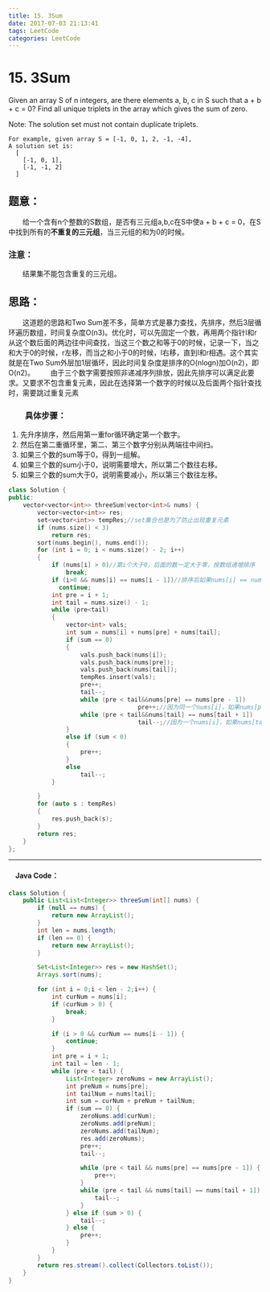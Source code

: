 ```yaml
---
title: 15. 3Sum
date: 2017-07-03 21:13:41
tags: LeetCode
categories: LeetCode
---
```


# 15. 3Sum

Given an array S of n integers, are there elements a, b, c in S such that a + b + c = 0? Find all unique triplets in the array which gives the sum of zero.

Note: The solution set must not contain duplicate triplets.

```
For example, given array S = [-1, 0, 1, 2, -1, -4],
A solution set is:
  [
    [-1, 0, 1],
    [-1, -1, 2]
  ]
```

<!-- more-->

## 题意：

　　给一个含有n个整数的S数组，是否有三元组a,b,c在S中使a + b + c = 0，在S中找到所有的**不重复的三元组**，当三元组的和为0的时候。

### 注意：

　　结果集不能包含重复的三元组。

## 思路：

　　这道题的思路和Two Sum差不多，简单方式是暴力查找，先排序，然后3层循环遍历数组，时间复杂度O(n3)。优化时，可以先固定一个数，再用两个指针l和r从这个数后面的两边往中间查找，当这三个数之和等于0的时候，记录一下，当之和大于0的时候，r左移，而当之和小于0的时候，l右移，直到l和r相遇。这个其实就是在Two Sum外层加1层循环，因此时间复杂度是排序的O(nlogn)加O(n2)，即O(n2)。
　　由于三个数字需要按照非递减序列排放，因此先排序可以满足此要求。又要求不包含重复元素，因此在选择第一个数字的时候以及后面两个指针查找时，需要跳过重复元素

### 　　具体步骤：

1. 先升序排序，然后用第一重for循环确定第一个数字。
2. 然后在第二重循环里，第二、第三个数字分别从两端往中间扫。
3. 如果三个数的sum等于0，得到一组解。
4. 如果三个数的sum小于0，说明需要增大，所以第二个数往右移。
5. 如果三个数的sum大于0，说明需要减小，所以第三个数往左移。

```c++
class Solution {
public:
	vector<vector<int>> threeSum(vector<int>& nums) {
		vector<vector<int>> res;
		set<vector<int>> tempRes;//set集合也是为了防止出现重复元素
		if (nums.size() < 3)
			return res;
		sort(nums.begin(), nums.end());
		for (int i = 0; i < nums.size() - 2; i++)
		{
			if (nums[i] > 0)//第i个大于0，后面的数一定大于零，按数组递增排序
				break;
			if (i>0 && nums[i] == nums[i - 1])//排序后如果nums[i] == nums[i - 1]，肯定会出现和前一个i重复的三元组
              continue;
			int pre = i + 1;
			int tail = nums.size() - 1;
			while (pre<tail)
			{
				vector<int> vals;
				int sum = nums[i] + nums[pre] + nums[tail];
				if (sum == 0)
				{
					vals.push_back(nums[i]);
					vals.push_back(nums[pre]);
					vals.push_back(nums[tail]);
					tempRes.insert(vals);
					pre++;
					tail--;
					while (pre < tail&&nums[pre] == nums[pre - 1])
                      				pre++;//因为同一个nums[i]，如果nums[pre] == nums[pre - 1],则取出来的三元组肯定是重复的，所以直接把pre向后移动，然后再计算
					while (pre < tail&&nums[tail] == nums[tail + 1])
                      				tail--;//因为一个nums[i]，如果nums[tail] == nums[tail + 1],则取出来的三元组肯定是重复的，所以直接把tail向前移动，然后再计算
				}
				else if (sum < 0)
				{
					pre++;
				}
				else
					tail--;
			}

		}
		for (auto s : tempRes)
		{
			res.push_back(s);
		}
		return res;
	}
};
```

---------------------------------------------------
#### 　Java Code：
```java
class Solution {
    public List<List<Integer>> threeSum(int[] nums) {
        if (null == nums) {
            return new ArrayList();
        }
        int len = nums.length;
        if (len == 0) {
            return new ArrayList();
        }

        Set<List<Integer>> res = new HashSet();
        Arrays.sort(nums);

        for (int i = 0;i < len - 2;i++) {
            int curNum = nums[i];
            if (curNum > 0) {
                break;
            }

            if (i > 0 && curNum == nums[i - 1]) {
                continue;
            }
            int pre = i + 1;
            int tail = len - 1;
            while (pre < tail) {
                List<Integer> zeroNums = new ArrayList();
                int preNum = nums[pre];
                int tailNum = nums[tail];
                int sum = curNum + preNum + tailNum;
                if (sum == 0) {
                    zeroNums.add(curNum);
                    zeroNums.add(preNum);
                    zeroNums.add(tailNum);
                    res.add(zeroNums);
                    pre++;
                    tail--;

                    while (pre < tail && nums[pre] == nums[pre - 1]) {
                        pre++;
                    }
                    while (pre < tail && nums[tail] == nums[tail + 1]) {
                        tail--;
                    }
                } else if (sum > 0) {
                    tail--;
                } else {
                    pre++;
                }
            }
        }
        return res.stream().collect(Collectors.toList());
    }
}
```
